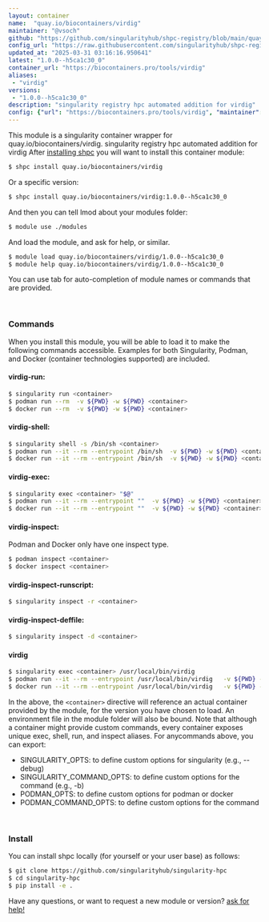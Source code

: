 ```yaml
---
layout: container
name:  "quay.io/biocontainers/virdig"
maintainer: "@vsoch"
github: "https://github.com/singularityhub/shpc-registry/blob/main/quay.io/biocontainers/virdig/container.yaml"
config_url: "https://raw.githubusercontent.com/singularityhub/shpc-registry/main/quay.io/biocontainers/virdig/container.yaml"
updated_at: "2025-03-31 03:16:16.950641"
latest: "1.0.0--h5ca1c30_0"
container_url: "https://biocontainers.pro/tools/virdig"
aliases:
 - "virdig"
versions:
 - "1.0.0--h5ca1c30_0"
description: "singularity registry hpc automated addition for virdig"
config: {"url": "https://biocontainers.pro/tools/virdig", "maintainer": "@vsoch", "description": "singularity registry hpc automated addition for virdig", "latest": {"1.0.0--h5ca1c30_0": "sha256:cfd70bdb226074bcb6ba0a6173c08e6db4441713f2c16cbf8a9d450b8a7db8b5"}, "tags": {"1.0.0--h5ca1c30_0": "sha256:cfd70bdb226074bcb6ba0a6173c08e6db4441713f2c16cbf8a9d450b8a7db8b5"}, "docker": "quay.io/biocontainers/virdig", "aliases": {"virdig": "/usr/local/bin/virdig"}}
---
```


This module is a singularity container wrapper for quay.io/biocontainers/virdig.
singularity registry hpc automated addition for virdig
After [installing shpc](#install) you will want to install this container module:


```bash
$ shpc install quay.io/biocontainers/virdig
```

Or a specific version:

```bash
$ shpc install quay.io/biocontainers/virdig:1.0.0--h5ca1c30_0
```

And then you can tell lmod about your modules folder:

```bash
$ module use ./modules
```

And load the module, and ask for help, or similar.

```bash
$ module load quay.io/biocontainers/virdig/1.0.0--h5ca1c30_0
$ module help quay.io/biocontainers/virdig/1.0.0--h5ca1c30_0
```

You can use tab for auto-completion of module names or commands that are provided.

<br>

### Commands

When you install this module, you will be able to load it to make the following commands accessible.
Examples for both Singularity, Podman, and Docker (container technologies supported) are included.

#### virdig-run:

```bash
$ singularity run <container>
$ podman run --rm  -v ${PWD} -w ${PWD} <container>
$ docker run --rm  -v ${PWD} -w ${PWD} <container>
```

#### virdig-shell:

```bash
$ singularity shell -s /bin/sh <container>
$ podman run --it --rm --entrypoint /bin/sh  -v ${PWD} -w ${PWD} <container>
$ docker run --it --rm --entrypoint /bin/sh  -v ${PWD} -w ${PWD} <container>
```

#### virdig-exec:

```bash
$ singularity exec <container> "$@"
$ podman run --it --rm --entrypoint ""  -v ${PWD} -w ${PWD} <container> "$@"
$ docker run --it --rm --entrypoint ""  -v ${PWD} -w ${PWD} <container> "$@"
```

#### virdig-inspect:

Podman and Docker only have one inspect type.

```bash
$ podman inspect <container>
$ docker inspect <container>
```

#### virdig-inspect-runscript:

```bash
$ singularity inspect -r <container>
```

#### virdig-inspect-deffile:

```bash
$ singularity inspect -d <container>
```


#### virdig

```bash
$ singularity exec <container> /usr/local/bin/virdig
$ podman run --it --rm --entrypoint /usr/local/bin/virdig   -v ${PWD} -w ${PWD} <container> -c " $@"
$ docker run --it --rm --entrypoint /usr/local/bin/virdig   -v ${PWD} -w ${PWD} <container> -c " $@"
```



In the above, the `<container>` directive will reference an actual container provided
by the module, for the version you have chosen to load. An environment file in the
module folder will also be bound. Note that although a container
might provide custom commands, every container exposes unique exec, shell, run, and
inspect aliases. For anycommands above, you can export:

 - SINGULARITY_OPTS: to define custom options for singularity (e.g., --debug)
 - SINGULARITY_COMMAND_OPTS: to define custom options for the command (e.g., -b)
 - PODMAN_OPTS: to define custom options for podman or docker
 - PODMAN_COMMAND_OPTS: to define custom options for the command

<br>

### Install

You can install shpc locally (for yourself or your user base) as follows:

```bash
$ git clone https://github.com/singularityhub/singularity-hpc
$ cd singularity-hpc
$ pip install -e .
```

Have any questions, or want to request a new module or version? [ask for help!](https://github.com/singularityhub/singularity-hpc/issues)